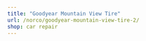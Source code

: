 ```yaml
---
title: "Goodyear Mountain View Tire"
url: /norco/goodyear-mountain-view-tire-2/
shop: car repair
---
```

